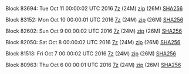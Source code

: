 Block 83694: Tue Oct 11 00:00:02 UTC 2016 [7z](https://transfer.sh/T7aIJ/bootstrap.dat.20161011.7z) (24M) [zip](https://transfer.sh/tAvu5/bootstrap.dat.20161011.zip) (26M) [SHA256](https://transfer.sh/YH7TJ/sha256.txt)

Block 83152: Mon Oct 10 00:00:01 UTC 2016 [7z](https://transfer.sh/FdiEZ/bootstrap.dat.20161010.7z) (24M) [zip](https://transfer.sh/5T82n/bootstrap.dat.20161010.zip) (26M) [SHA256](https://transfer.sh/3Ora4/sha256.txt)

Block 82602: Sun Oct  9 00:00:02 UTC 2016 [7z](https://transfer.sh/10E3ga/bootstrap.dat.20161009.7z) (24M) [zip](https://transfer.sh/15rKr8/bootstrap.dat.20161009.zip) (26M) [SHA256](https://transfer.sh/cvWKD/sha256.txt)

Block 82050: Sat Oct  8 00:00:02 UTC 2016 [7z](https://transfer.sh/yx9zv/bootstrap.dat.20161008.7z) (24M) [zip](https://transfer.sh/4xMew/bootstrap.dat.20161008.zip) (26M) [SHA256](https://transfer.sh/yfTfp/sha256.txt)

Block 81513: Fri Oct  7 00:00:02 UTC 2016 [7z](https://transfer.sh/Fnixa/bootstrap.dat.20161007.7z) (24M) [zip](https://transfer.sh/z9iNy/bootstrap.dat.20161007.zip) (26M) [SHA256](https://transfer.sh/gAQUp/sha256.txt)

Block 80963: Thu Oct  6 00:00:01 UTC 2016 [7z](https://transfer.sh/bYPs8/bootstrap.dat.20161006.7z) (24M) [zip](https://transfer.sh/zSX57/bootstrap.dat.20161006.zip) (26M) [SHA256](https://transfer.sh/gcsEc/sha256.txt)
